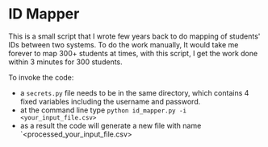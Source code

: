 # ID Mapper
This is a small script that I wrote few years back to do mapping of students' IDs between two systems. To do the work manually, It would take me forever to map 300+ students at times, with this script, I get the work done within 3 minutes for 300 students. 

To invoke the code:
* a `secrets.py` file needs to be in the same directory, which contains 4 fixed variables including the username and password.
* at the command line type `python id_mapper.py -i <your_input_file.csv>`
* as a result the code will generate a new file with name `<processed_your_input_file.csv>
